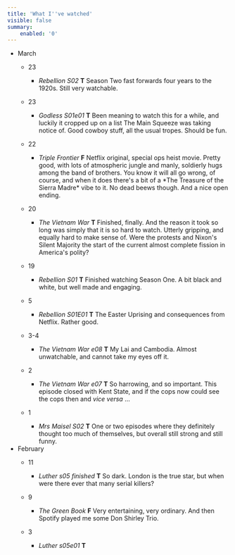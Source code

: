 ```yaml
---
title: 'What I''ve watched'
visible: false
summary:
    enabled: '0'
---
```


<!-- Outer List -->
<ul class="log">
<li class="log-month">March</li>
<ul class="log-entry">
    <li class="log-day">23</li>
    <ul>
      <li class="log-item"><em>Rebellion S02</em> <strong>T</strong> Season Two fast forwards four years to the 1920s. Still very watchable.</li>
    </ul>
  </ul> 
  <ul class="log-entry">
    <li class="log-day">23</li>
    <ul>
      <li class="log-item"><em>Godless S01e01</em> <strong>T</strong> Been meaning to watch this for a while, and luckily it cropped up on a list The Main Squeeze was taking notice of. Good cowboy stuff, all the usual tropes. Should be fun.</li>
    </ul>
  </ul>  <ul class="log-entry">
    <li class="log-day">22</li>
    <ul>
      <li class="log-item"><em>Triple Frontier</em> <strong>F</strong> Netflix original, special ops heist movie. Pretty good, with lots of atmospheric jungle and manly, soldierly hugs among the band of brothers. You know it will all go wrong, of course, and when it does there's a bit of a *The Treasure of the Sierra Madre* vibe to it. No dead beews though. And a nice open ending.</li>
    </ul>
  </ul>   <ul class="log-entry">
    <li class="log-day">20</li>
    <ul>
      <li class="log-item"><em>The Vietnam War</em> <strong>T</strong> Finished, finally. And the reason it took so long was simply that it is so hard to watch. Utterly gripping, and equally hard to make sense of. Were the protests and Nixon's Silent Majority the start of the current almost complete fission in America's polity?</li>
    </ul>
  </ul>
  <ul class="log-entry">
    <li class="log-day">19</li>
    <ul>
      <li class="log-item"><em>Rebellion S01</em> <strong>T</strong> Finished watching Season One. A bit black and white, but well made and engaging.</li>
    </ul>
  </ul>
  <ul class="log-entry">
    <li class="log-day">5</li>
    <ul>
      <li class="log-item"><em>Rebellion S01E01</em> <strong>T</strong> The Easter Uprising and consequences from Netflix. Rather good.</li>
    </ul>
  </ul>
  <ul class="log-entry">
    <li class="log-day">3-4</li>
    <ul>
      <li class="log-item"><em>The Vietnam War e08</em> <strong>T</strong> My Lai and Cambodia. Almost unwatchable, and cannot take my eyes off it.</li>
    </ul>
  </ul> 
<ul class="log-entry">
    <li class="log-day">2</li>
    <ul>
      <li class="log-item"><em>The Vietnam War e07</em> <strong>T</strong> So harrowing, and so important. This episode closed with Kent State, and if the cops now could see the cops then and <em>vice versa</em> ...</li>
    </ul>
  </ul>

<ul class="log-entry">
    <li class="log-day">1</li>
    <ul>
      <li class="log-item"><em>Mrs Maisel S02</em> <strong>T</strong> One or two episodes where they definitely thought too much of themselves, but overall still strong and still funny. </li>
    </ul>
  </ul>
    <li class="log-month">February</li>
    <ul class="log-entry">
    <li class="log-day">11</li>
    <ul>
      <li class="log-item"><em>Luther s05 finished</em> <strong>T</strong> So dark. London is the true star, but when were there ever that many serial killers?</li>
    </ul>
  </ul>
<ul class="log-entry">
    <li class="log-day">9</li>
    <ul>
      <li class="log-item"><em>The Green Book</em> <strong>F</strong> Very entertaining, very ordinary. And then Spotify played me some Don Shirley Trio. </li>
    </ul>
  </ul>
<ul class="log-entry">
    <li class="log-day">3</li>
    <ul>
      <li class="log-item"><em>Luther s05e01</em> <strong>T</strong> </li>
    </ul>
  </ul>

  
</ul>

